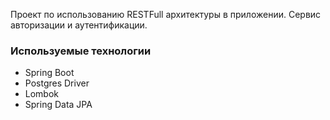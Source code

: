 Проект по использованию RESTFull архитектуры в приложении.
Сервис авторизации и аутентификации.

### Используемые технологии
- Spring Boot
- Postgres Driver 
- Lombok 
- Spring Data JPA 